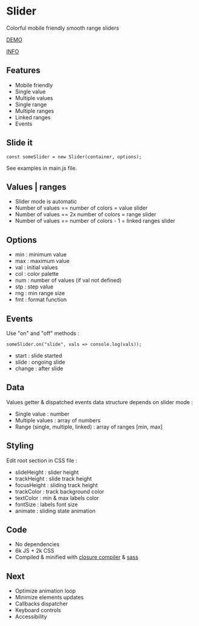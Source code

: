 # Slider

Colorful mobile friendly smooth range sliders

[DEMO](https://nicopowa.github.io/slider)

[INFO](https://nicopr.fr/slider)

## Features

- Mobile friendly
- Single value
- Multiple values
- Single range
- Multiple ranges
- Linked ranges
- Events

## Slide it

```
const someSlider = new Slider(container, options);
```

See examples in main.js file.

## Values | ranges

- Slider mode is automatic
- Number of values == number of colors = value slider
- Number of values == 2x number of colors = range slider
- Number of values == number of colors - 1 = linked ranges slider

## Options

- min : minimum value
- max : maximum value
- val : initial values
- col : color palette
- num : number of values (if val not defined)
- stp : step value
- rng : min range size
- fmt : format function

## Events

Use "on" and "off" methods :

```
someSlider.on("slide", vals => console.log(vals));
```

- start : slide started
- slide : ongoing slide
- change : after slide

## Data

Values getter & dispatched events data structure depends on slider mode :

- Single value : number
- Multiple values : array of numbers
- Range (single, multiple, linked) : array of ranges [min, max]

## Styling

Edit root section in CSS file :

- slideHeight : slider height
- trackHeight : slide track height
- focusHeight : sliding track height
- trackColor : track background color
- textColor : min & max labels color
- fontSize : labels font size
- animate : sliding state animation

## Code

- No dependencies
- 6k JS + 2k CSS
- Compiled & minified with [closure compiler](https://developers.google.com/closure/compiler) & [sass](https://sass-lang.com/)

## Next

- Optimize animation loop
- Minimize elements updates
- Callbacks dispatcher
- Keyboard controls
- Accessibility